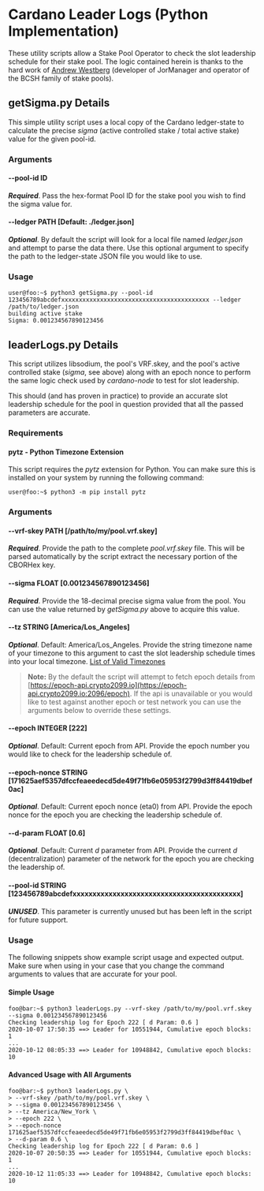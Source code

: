 # Cardano Leader Logs (Python Implementation)

These utility scripts allow a Stake Pool Operator to check the slot leadership schedule
for their stake pool. The logic contained herein is thanks to the hard work of [Andrew
Westberg](https://github.com/AndrewWestberg) (developer of JorManager and operator of 
the BCSH family of stake pools).

## getSigma.py Details

This simple utility script uses a local copy of the Cardano ledger-state to calculate
the precise *sigma* (active controlled stake / total active stake) value for the given
pool-id.

### Arguments

#### --pool-id ID

***Required***. Pass the hex-format Pool ID for the stake pool you wish to find the
sigma value for.

#### --ledger PATH [Default: ./ledger.json]

***Optional***. By default the script will look for a local file named *ledger.json*
and attempt to parse the data there. Use this optional argument to specify the path
to the ledger-state JSON file you would like to use.

### Usage

```shell
user@foo:~$ python3 getSigma.py --pool-id 123456789abcdefxxxxxxxxxxxxxxxxxxxxxxxxxxxxxxxxxxxxxxxxxx --ledger /path/to/ledger.json
building active stake
Sigma: 0.001234567890123456
```

## leaderLogs.py Details

This script utilizes libsodium, the pool's VRF.skey, and the pool's active controlled
stake (*sigma*, see above) along with an epoch nonce to perform the same logic check
used by *cardano-node* to test for slot leadership.

This should (and has proven in practice) to provide an accurate slot leadership schedule
for the pool in question provided that all the passed parameters are accurate.

### Requirements

#### pytz - Python Timezone Extension

This script requires the *pytz* extension for Python. You can make sure this is installed
on your system by running the following command:

```shell
user@foo:~$ python3 -m pip install pytz
```
### Arguments

#### --vrf-skey PATH [/path/to/my/pool.vrf.skey]

***Required***. Provide the path to the complete *pool.vrf.skey* file. This will be
parsed automatically by the script extract the necessary portion of the CBORHex key.

#### --sigma FLOAT [0.001234567890123456]

***Required***. Provide the 18-decimal precise sigma value from the pool. You can
use the value returned by *getSigma.py* above to acquire this value.

#### --tz STRING [America/Los_Angeles]

***Optional***. Default: America/Los_Angeles. Provide the string timezone name of
your timezone to this argument to cast the slot leadership schedule times into your
local timezone. [List of Valid Timezones](https://en.wikipedia.org/wiki/List_of_tz_database_time_zones)

> **Note:** By the default the script will attempt to fetch epoch details from
> [https://epoch-api.crypto2099.io](https://epoch-api.crypto2099.io:2096/epoch). If
> the api is unavailable or you would like to test against another epoch or test 
> network you can use the arguments below to override these settings.

#### --epoch INTEGER [222]

***Optional***. Default: Current epoch from API. Provide the epoch number you would
like to check for the leadership schedule of.

#### --epoch-nonce STRING [171625aef5357dfccfeaeedecd5de49f71fb6e05953f2799d3ff84419dbef0ac]

***Optional***. Default: Current epoch nonce (eta0) from API. Provide the epoch nonce
for the epoch you are checking the leadership schedule of.

#### --d-param FLOAT [0.6]

***Optional***. Default: Current *d* parameter from API. Provide the current *d*
(decentralization) parameter of the network for the epoch you are checking the
leadership of.

#### --pool-id STRING [123456789abcdefxxxxxxxxxxxxxxxxxxxxxxxxxxxxxxxxxxxxxxxxxx]

***UNUSED***. This parameter is currently unused but has been left in the script
for future support.

### Usage

The following snippets show example script usage and expected output. Make sure
when using in your case that you change the command arguments to values that are
accurate for your pool.

#### Simple Usage
```shell
foo@bar:~$ python3 leaderLogs.py --vrf-skey /path/to/my/pool.vrf.skey --sigma 0.001234567890123456
Checking leadership log for Epoch 222 [ d Param: 0.6 ]
2020-10-07 17:50:35 ==> Leader for 10551944, Cumulative epoch blocks: 1
...
2020-10-12 08:05:33 ==> Leader for 10948842, Cumulative epoch blocks: 10
```

#### Advanced Usage with All Arguments
```shell
foo@bar:~$ python3 leaderLogs.py \
> --vrf-skey /path/to/my/pool.vrf.skey \
> --sigma 0.001234567890123456 \
> --tz America/New_York \
> --epoch 222 \
> --epoch-nonce 171625aef5357dfccfeaeedecd5de49f71fb6e05953f2799d3ff84419dbef0ac \
> --d-param 0.6 \
Checking leadership log for Epoch 222 [ d Param: 0.6 ]
2020-10-07 20:50:35 ==> Leader for 10551944, Cumulative epoch blocks: 1
...
2020-10-12 11:05:33 ==> Leader for 10948842, Cumulative epoch blocks: 10
```

